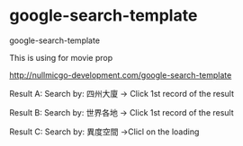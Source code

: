 # google-search-template
google-search-template


This is using for movie prop


http://nullmicgo-development.com/google-search-template

Result A:
Search by:
四州大廈
-> Click 1st record of the result

Result B:
Search by:
世界各地
-> Click 1st record of the result


Result C:
Search by:
異度空間
->Clicl on the loading
